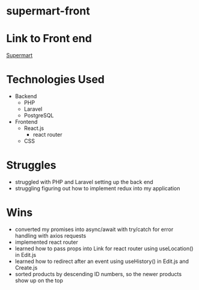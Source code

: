# supermart-front

# Link to Front end
[Supermart](https://supermart-front.herokuapp.com/)

# Technologies Used
- Backend
    - PHP
    - Laravel
    - PostgreSQL
- Frontend
    - React.js
        - react router
    - CSS

# Struggles
- struggled with PHP and Laravel setting up the back end
- struggling figuring out how to implement redux into my application

# Wins
- converted my promises into async/await with try/catch for error handling with axios requests
- implemented react router
- learned how to pass props into Link for react router using useLocation() in Edit.js
- learned how to redirect after an event using useHistory() in Edit.js and Create.js
- sorted products by descending ID numbers, so the newer products show up on the top